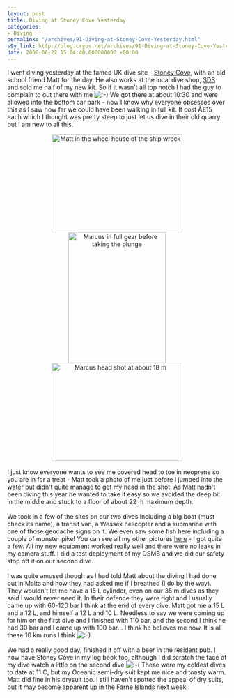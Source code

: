 ```yaml
---
layout: post
title: Diving at Stoney Cove Yesterday
categories:
- Diving
permalink: "/archives/91-Diving-at-Stoney-Cove-Yesterday.html"
s9y_link: http://blog.cryos.net/archives/91-Diving-at-Stoney-Cove-Yesterday.html
date: 2006-06-22 15:04:40.000000000 +00:00
---
```

I went diving yesterday at the famed UK dive site - <a href="http://www.stoneycove.com/">Stoney Cove</a>, with an old school friend Matt for the day. He also works at the local dive shop, <a href="http://www.sdswatersports.co.uk/">SDS</a> and sold me half of my new kit. So if it wasn't all top notch I had the guy to complain to out there with me <img src="http://blog.cryos.net/templates/default/img/emoticons/smile.png" alt=":-)" style="display: inline; vertical-align: bottom;" class="emoticon" /> We got there at about 10:30 and were allowed into the bottom car park - now I know why everyone obsesses over this as I saw how far we could have been walking in full kit. It cost Â£15 each which I thought was pretty steep to just let us dive in their old quarry but I am new to all this.<br />
<center><img src="http://blog.cryos.net/uploads/MattattheWheel.jpg" width="300" height="225" alt="Matt in the wheel house of the ship wreck" /><img src="http://blog.cryos.net/uploads/MarcusBeforeJump.jpg" width="224" height="300" alt="Marcus in full gear before taking the plunge" /><img src="http://blog.cryos.net/uploads/MarcusUWHead.jpg" width="300" height="225" alt="Marcus head shot at about 18 m" /></center><br />
I just know everyone wants to see me covered head to toe in neoprene so you are in for a treat - Matt took a photo of me just before I jumped into the water but didn't quite manage to get my head in the shot. As Matt hadn't been diving this year he wanted to take it easy so we avoided the deep bit in the middle and stuck to a floor of about 22 m maximum depth.<br />
<br />
We took in a few of the sites on our two dives including a big boat (must check its name), a transit van, a Wessex helicopter and a submarine with one of those geocache signs on it. We even saw some fish here including a couple of monster pike! You can see all my other pictures <a href="http://gallery.cryos.net/StoneyCove/">here</a> - I got quite a few. All my new equipment worked really well and there were no leaks in my camera stuff. I did a test deployment of my DSMB and we did our safety stop off it on our second dive.<br />
<br />
I was quite amused though as I had told Matt about the diving I had done out in Malta and how they had asked me if I breathed (I do by the way). They wouldn't let me have a 15 L cylinder, even on our 35 m dives as they said I would never need it. In their defence they were right and I usually came up with 60-120 bar I think at the end of every dive. Matt got me a 15 L and a 12 L, and himself a 12 L and 10 L. Needless to say we were coming up for him on the first dive and I finished with 110 bar, and the second I think he had 30 bar and I came up with 100 bar... I think he believes me now. It is all these 10 km runs I think <img src="http://blog.cryos.net/templates/default/img/emoticons/smile.png" alt=":-)" style="display: inline; vertical-align: bottom;" class="emoticon" /><br />
<br />
We had a really good day, finished it off with a beer in the resident pub. I now have Stoney Cove in my log book too, although I did scratch the face of my dive watch a little on the second dive <img src="http://blog.cryos.net/templates/default/img/emoticons/sad.png" alt=":-(" style="display: inline; vertical-align: bottom;" class="emoticon" /> These were my coldest dives to date at 11 C, but my Oceanic semi-dry suit kept me nice and toasty warm. Matt did fine in his drysuit too. I still haven't spotted the appeal of dry suits, but it may become apparent up in the Farne Islands next week!

